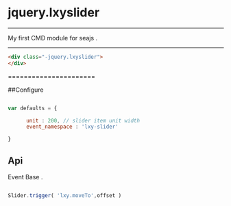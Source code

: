 # jquery.lxyslider

---

My first CMD module for seajs .

---

````html
<div class="-jquery.lxyslider">
</div>
````

======================

##Configure

```javascript

var defaults = {

      unit : 200, // slider item unit width
      event_namespace : 'lxy-slider'

}

```

## Api

Event Base .

```javascript

Slider.trigger( 'lxy.moveTo',offset )

```
